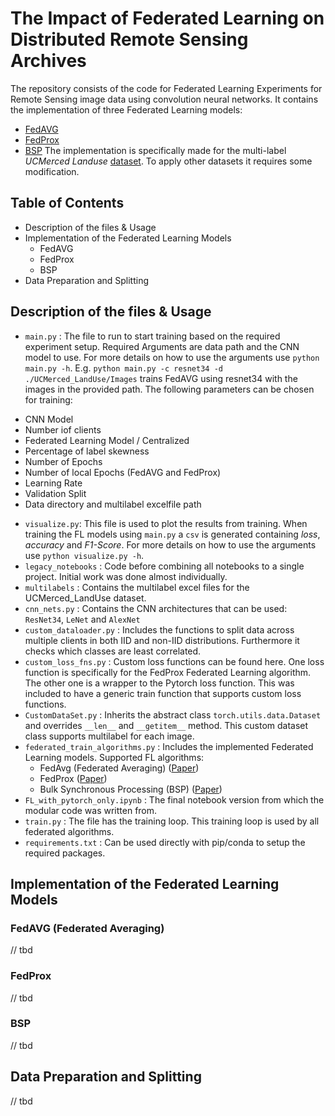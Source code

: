 # The Impact of Federated Learning on Distributed Remote Sensing Archives

The repository consists of the code for Federated Learning Experiments for Remote Sensing image data using convolution neural networks. It contains the implementation of three Federated Learning models: 
* [FedAVG](https://arxiv.org/abs/1602.05629)
* [FedProx](https://arxiv.org/abs/1812.06127)
* [BSP](https://dl.acm.org/doi/10.1145/79173.79181)
The implementation is specifically made for the multi-label *UCMerced Landuse* [dataset](http://weegee.vision.ucmerced.edu/datasets/landuse.html). To apply other datasets it requires some modification.

## Table of Contents
* Description of the files & Usage
* Implementation of the Federated Learning Models
    * FedAVG
    * FedProx
    * BSP
* Data Preparation and Splitting
 
## Description of the files & Usage

-  `main.py` : The file to run to start training based on the required experiment setup. Required Arguments are data path and the CNN model to use. For more details on how to use the arguments use `python main.py -h`. E.g.  `python main.py -c resnet34 -d ./UCMerced_LandUse/Images` trains FedAVG using resnet34 with the images in the provided path. The following parameters can be chosen for training:
 * CNN Model
 * Number iof clients
 * Federated Learning Model / Centralized
 * Percentage of label skewness
 * Number of Epochs
 * Number of local Epochs (FedAVG and FedProx)
 * Learning Rate
 * Validation Split
 * Data directory and multilabel excelfile path
- `visualize.py`: This file is used to plot the results from training. When training the FL models using  `main.py` a `csv` is generated containing *loss*, *accuracy* and *F1-Score*. For more details on how to use the arguments use `python visualize.py -h`.
- `legacy_notebooks` : Code before combining all notebooks to a single project. Initial work was done almost individually.
- `multilabels` : Contains the multilabel excel files for the UCMerced_LandUse dataset.
- `cnn_nets.py` : Contains the CNN architectures that can be used: `ResNet34`, `LeNet` and `AlexNet`
- `custom_dataloader.py` : Includes the functions to split data across multiple clients in both IID and non-IID distributions. Furthermore it checks which classes are least correlated.
- `custom_loss_fns.py` : Custom loss functions can be found here. One loss function is specifically for the FedProx Federated Learning algorithm. The other one is a wrapper to the Pytorch loss function. This was included to have a generic train function that supports custom loss functions.
- `CustomDataSet.py` : Inherits the abstract class `torch.utils.data.Dataset` and overrides `__len__` and `__getitem__` method. This custom dataset class supports multilabel for each image.
- `federated_train_algorithms.py` : Includes the implemented Federated Learning models. Supported FL algorithms:
  * FedAvg (Federated Averaging) ([Paper](https://arxiv.org/abs/1602.05629))
  * FedProx ([Paper](https://arxiv.org/abs/1812.06127))
  * Bulk Synchronous Processing (BSP) ([Paper](https://dl.acm.org/doi/10.1145/79173.79181))
- `FL_with_pytorch_only.ipynb` : The final notebook version from which the modular code was written from.
-  `train.py` : The file has the training loop. This training loop is used by all federated algorithms.
- `requirements.txt` : Can be used directly with pip/conda to setup the required packages.

## Implementation of the Federated Learning Models

### FedAVG (Federated Averaging)
// tbd

### FedProx
// tbd

### BSP
// tbd

## Data Preparation and Splitting
// tbd
